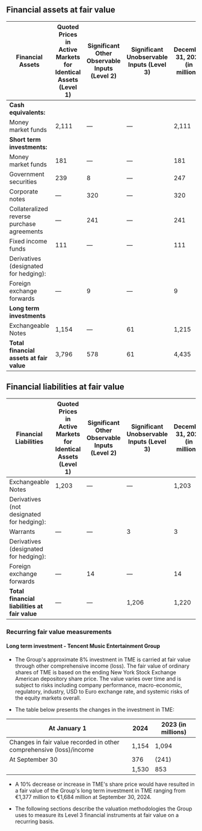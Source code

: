 ## Financial assets at fair value

| Financial Assets | Quoted Prices in Active Markets for Identical Assets (Level 1) | Significant Other Observable Inputs (Level 2) | Significant Unobservable Inputs (Level 3) | December 31, 2023 (in millions) |
|------------------|----------------------------------------------------------------|-----------------------------------------------|------------------------------------------|-------------------------------------|
| **Cash equivalents:** | | | | |
| Money market funds | 2,111 | — | — | 2,111 |
| **Short term investments:** | | | | |
| Money market funds | 181 | — | — | 181 |
| Government securities | 239 | 8 | — | 247 |
| Corporate notes | — | 320 | — | 320 |
| Collateralized reverse purchase agreements | — | 241 | — | 241 |
| Fixed income funds | 111 | — | — | 111 |
| Derivatives (designated for hedging): | | | | |
| Foreign exchange forwards | — | 9 | — | 9 |
| **Long term investments** | | | | |
| Exchangeable Notes | 1,154 | — | 61 | 1,215 |
| **Total financial assets at fair value** | 3,796 | 578 | 61 | 4,435 |

## Financial liabilities at fair value

| Financial Liabilities | Quoted Prices in Active Markets for Identical Assets (Level 1) | Significant Other Observable Inputs (Level 2) | Significant Unobservable Inputs (Level 3) | December 31, 2023 (in millions) |
|----------------------|----------------------------------------------------------------|-----------------------------------------------|------------------------------------------|-------------------------------------|
| Exchangeable Notes | 1,203 | — | — | 1,203 |
| Derivatives (not designated for hedging): | | | | |
| Warrants | — | — | 3 | 3 |
| Derivatives (designated for hedging): | | | | |
| Foreign exchange forwards | — | 14 | — | 14 |
| **Total financial liabilities at fair value** | — | — | 1,206 | 1,220 |

### Recurring fair value measurements

#### Long term investment - Tencent Music Entertainment Group

- The Group's approximate 8% investment in TME is carried at fair value through other comprehensive income (loss). The fair value of ordinary shares of TME is based on the ending New York Stock Exchange American depository share price. The value varies over time and is subject to risks including company performance, macro-economic, regulatory, industry, USD to Euro exchange rate, and systemic risks of the equity markets overall.

- The table below presents the changes in the investment in TME:

| At January 1 | 2024 | 2023 (in millions) |
|--------------|------|--------------------|
| Changes in fair value recorded in other comprehensive (loss)/income | 1,154 | 1,094 |
| At September 30 | 376 | (241) |
| | 1,530 | 853 |

- A 10% decrease or increase in TME's share price would have resulted in a fair value of the Group's long term investment in TME ranging from €1,377 million to €1,684 million at September 30, 2024.

- The following sections describe the valuation methodologies the Group uses to measure its Level 3 financial instruments at fair value on a recurring basis.